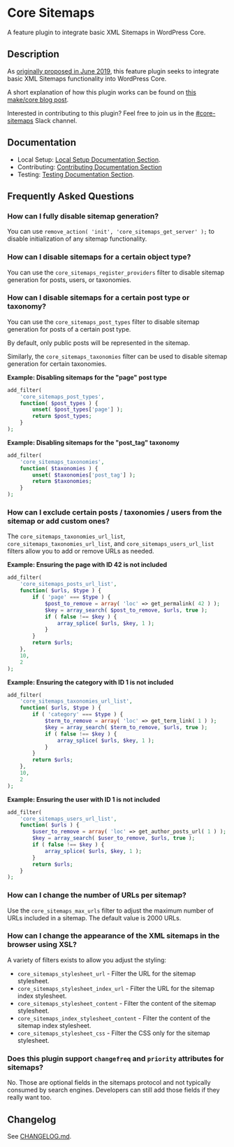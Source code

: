 # Core Sitemaps

A feature plugin to integrate basic XML Sitemaps in WordPress Core.

## Description

As [originally proposed in June 2019](https://make.wordpress.org/core/2019/06/12/xml-sitemaps-feature-project-proposal/), this feature plugin seeks to integrate basic XML Sitemaps functionality into WordPress Core.

A short explanation of how this plugin works can be found on [this make/core blog post](https://make.wordpress.org/core/2020/01/27/feature-plugin-xml-sitemaps/).

Interested in contributing to this plugin? Feel free to join us in the [#core-sitemaps](https://wordpress.slack.com/archives/CTKTGNJJW) Slack channel.

## Documentation

- Local Setup: [Local Setup Documentation Section](/docs/SETUP.md/).
- Contributing: [Contributing Documentation Section](/docs/CONTRIBUTING.md)
- Testing: [Testing Documentation Section](/docs/TESTING.md).

## Frequently Asked Questions

### How can I fully disable sitemap generation?

You can use `remove_action( 'init', 'core_sitemaps_get_server' );` to disable initialization of any sitemap functionality.

### How can I disable sitemaps for a certain object type?

You can use the `core_sitemaps_register_providers` filter to disable sitemap generation for posts, users, or taxonomies.

### How can I disable sitemaps for a certain post type or taxonomy?

You can use the `core_sitemaps_post_types` filter to disable sitemap generation for posts of a certain post type.

By default, only public posts will be represented in the sitemap.

Similarly, the `core_sitemaps_taxonomies` filter can be used to disable sitemap generation for certain taxonomies.

**Example: Disabling sitemaps for the "page" post type**

```php
add_filter(
	'core_sitemaps_post_types',
	function( $post_types ) {
		unset( $post_types['page'] );
		return $post_types;
	}
);
```

**Example: Disabling sitemaps for the "post_tag" taxonomy**

```php
add_filter(
	'core_sitemaps_taxonomies',
	function( $taxonomies ) {
		unset( $taxonomies['post_tag'] );
		return $taxonomies;
	}
);
```

### How can I exclude certain posts / taxonomies / users from the sitemap or add custom ones?

The `core_sitemaps_taxonomies_url_list`, `core_sitemaps_taxonomies_url_list`, and `core_sitemaps_users_url_list` filters allow you to add or remove URLs as needed.

**Example: Ensuring the page with ID 42 is not included**

```php
add_filter(
	'core_sitemaps_posts_url_list',
	function( $urls, $type ) {
		if ( 'page' === $type ) {
			$post_to_remove = array( 'loc' => get_permalink( 42 ) );
			$key = array_search( $post_to_remove, $urls, true );
			if ( false !== $key ) {
				array_splice( $urls, $key, 1 );
			}
		}
		return $urls;
	},
	10,
	2
);
```

**Example: Ensuring the category with ID 1 is not included**

```php
add_filter(
	'core_sitemaps_taxonomies_url_list',
	function( $urls, $type ) {
		if ( 'category' === $type ) {
			$term_to_remove = array( 'loc' => get_term_link( 1 ) );
			$key = array_search( $term_to_remove, $urls, true );
			if ( false !== $key ) {
				array_splice( $urls, $key, 1 );
			}
		}
		return $urls;
	},
	10,
	2
);
```

**Example: Ensuring the user with ID 1 is not included**

```php
add_filter(
	'core_sitemaps_users_url_list',
	function( $urls ) {
		$user_to_remove = array( 'loc' => get_author_posts_url( 1 ) );
		$key = array_search( $user_to_remove, $urls, true );
		if ( false !== $key ) {
			array_splice( $urls, $key, 1 );
		}
		return $urls;
	}
);
```

### How can I change the number of URLs per sitemap?

Use the `core_sitemaps_max_urls` filter to adjust the maximum number of URLs included in a sitemap. The default value is 2000 URLs.

### How can I change the appearance of the XML sitemaps in the browser using XSL?

A variety of filters exists to allow you adjust the styling:

* `core_sitemaps_stylesheet_url` - Filter the URL for the sitemap stylesheet.
* `core_sitemaps_stylesheet_index_url` - Filter the URL for the sitemap index stylesheet.
* `core_sitemaps_stylesheet_content` - Filter the content of the sitemap stylesheet.
* `core_sitemaps_index_stylesheet_content` - Filter the content of the sitemap index stylesheet.
* `core_sitemaps_stylesheet_css` - Filter the CSS only for the sitemap stylesheet.

### Does this plugin support `changefreq` and `priority` attributes for sitemaps?

No. Those are optional fields in the sitemaps protocol and not typically consumed by search engines. Developers can still add those fields if they really want too.

## Changelog

See [CHANGELOG.md](CHANGELOG.md).
